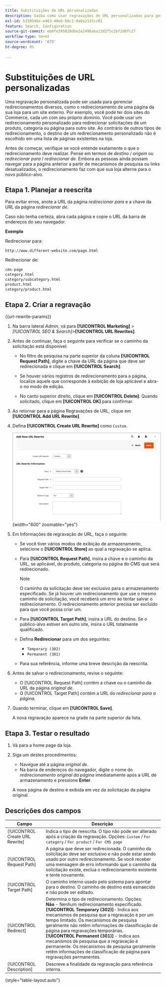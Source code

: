 ```yaml
---
title: Substituições de URL personalizadas
description: Saiba como usar regravações de URL personalizadas para gerenciar redirecionamentos diversos na loja da Commerce.
exl-id: b15054be-e463-48e6-b6c1-0a8a2141cc01
feature: Search, Configuration
source-git-commit: eb0fe395020dbe2e2496aba13d2f5c2bf2d0fc27
workflow-type: tm+mt
source-wordcount: '673'
ht-degree: 0%

---
```


# Substituições de URL personalizadas

Uma regravação personalizada pode ser usada para gerenciar redirecionamentos diversos, como o redirecionamento de uma página da sua loja para um site externo. Por exemplo, você pode ter dois sites do Commerce, cada um com seu próprio domínio. Você pode usar um redirecionamento personalizado para redirecionar solicitações de um produto, categoria ou página para outro site. Ao contrário de outros tipos de redirecionamento, o destino de um redirecionamento personalizado não é escolhido em uma lista de páginas existentes na loja.

Antes de começar, verifique se você entende exatamente o que o redirecionamento deve realizar. Pense em termos de _destino_ / _origem_ ou _redirecionar para_ / _redirecionar de_. Embora as pessoas ainda possam navegar para a página anterior a partir de mecanismos de pesquisa ou links desatualizados, o redirecionamento faz com que sua loja alterne para o novo público-alvo.

## Etapa 1. Planejar a reescrita

Para evitar erros, anote a URL da página _redirecionar para_ e a chave da URL da página _redirecionar de_.

Caso não tenha certeza, abra cada página e copie o URL da barra de endereços do seu navegador.

**Exemplo**

Redirecionar para:

    http://www.different-website.com/page.html

Redirecionar de:

    cms-page
    category.html
    category/subcategory.html
    product.html
    category/product.html

## Etapa 2. Criar a regravação

{{url-rewrite-params}}

1. Na barra lateral _Admin_, vá para **[!UICONTROL Marketing]** > _[!UICONTROL SEO & Search]_>**[!UICONTROL URL Rewrites]**.

1. Antes de continuar, faça o seguinte para verificar se o caminho da solicitação está disponível:

   - No filtro de pesquisa na parte superior da coluna **[!UICONTROL Request Path]**, digite a chave da URL da página que deve ser redirecionada e clique em **[!UICONTROL Search]**.

   - Se houver vários registros de redirecionamento para a página, localize aquele que corresponde à exibição de loja aplicável e abra-o no modo de edição.

   - No canto superior direito, clique em **[!UICONTROL Delete]**. Quando solicitado, clique em **[!UICONTROL OK]** para confirmar.

1. Ao retornar para a página Regravações de URL, clique em **[!UICONTROL Add URL Rewrite]**.

1. Defina **[!UICONTROL Create URL Rewrite]** como `Custom`.

   ![substituições de URL - personalizadas](./assets/url-rewrite-custom.png){width="600" zoomable="yes"}

1. Em Informações de regravação de URL, faça o seguinte:

   - Se você tiver vários modos de exibição de armazenamento, selecione o **[!UICONTROL Store]** ao qual a regravação se aplica.

   - Para **[!UICONTROL Request Path]**, insira a chave e o caminho da URL, se aplicável, do produto, categoria ou página do CMS que será redirecionado.

     >[!NOTE]
     >
     >O caminho da solicitação deve ser exclusivo para o armazenamento especificado. Se já houver um redirecionamento que use o mesmo caminho de solicitação, você receberá um erro ao tentar salvar o redirecionamento. O redirecionamento anterior precisa ser excluído para que você possa criar um.

   - Para **[!UICONTROL Target Path]**, insira a URL do destino. Se o público-alvo estiver em outro site, insira o URL totalmente qualificado.

   - Defina **Redirecionar** para um dos seguintes:

      - `Temporary (302)`
      - `Permanent (301)`

   - Para sua referência, informe uma breve descrição da reescrita.

1. Antes de salvar o redirecionamento, revise o seguinte:

   - O [!UICONTROL Request Path] contém a chave ou o caminho da URL da página _original de_.
   - O [!UICONTROL Target Path] contém a URL do _redirecionar para a página_.

1. Quando terminar, clique em **[!UICONTROL Save]**.

   A nova regravação aparece na grade na parte superior da lista.

## Etapa 3. Testar o resultado

1. Vá para a home page da loja.

1. Siga um destes procedimentos:

   - Navegue até a página _original de_.
   - Na barra de endereços do navegador, digite o nome do _redirecionamento original da página_ imediatamente após a URL de armazenamento e pressione **Enter**.

   A nova página de destino é exibida em vez da solicitação da página original.

## Descrições dos campos

| Campo | Descrição |
|--- |--- |
| [!UICONTROL Create URL Rewrite] | Indica o tipo de reescrita. O tipo não pode ser alterado após a criação da regravação. Opções: `Custom` / `For category` / `For product` / `For CMS page` |
| [!UICONTROL Request Path] | A página que deve ser redirecionada. O caminho da solicitação deve ser exclusivo e não pode estar sendo usado por outro redirecionamento. Se você receber uma mensagem de erro informando que o caminho da solicitação existe, exclua o redirecionamento existente e tente novamente. |
| [!UICONTROL Target Path] | O caminho interno usado pelo sistema para apontar para o destino. O caminho de destino está esmaecido e não pode ser editado. |
| [!UICONTROL Redirect] | Determina o tipo de redirecionamento. Opções: <br/>**Não** - Nenhum redirecionamento especificado. <br/>**[!UICONTROL Temporary (302)]**- Indica aos mecanismos de pesquisa que a regravação é por um tempo limitado. Os mecanismos de pesquisa geralmente não retêm informações de classificação de página para regravações temporárias.<br/>**[!UICONTROL Permanent (301)]** - Indica aos mecanismos de pesquisa que a regravação é permanente. Os mecanismos de pesquisa geralmente retêm informações de classificação de página para regravações permanentes. |
| [!UICONTROL Description] | Descreve a finalidade da regravação para referência interna. |

{style="table-layout:auto"}
